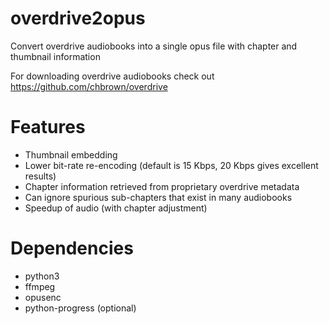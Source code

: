 # overdrive2opus
Convert overdrive audiobooks into a single opus file with chapter and thumbnail information

For downloading overdrive audiobooks check out https://github.com/chbrown/overdrive

# Features

* Thumbnail embedding
* Lower bit-rate re-encoding (default is 15 Kbps, 20 Kbps gives excellent results)
* Chapter information retrieved from proprietary overdrive metadata
* Can ignore spurious sub-chapters that exist in many audiobooks
* Speedup of audio (with chapter adjustment)

# Dependencies

* python3
* ffmpeg
* opusenc
* python-progress (optional)
